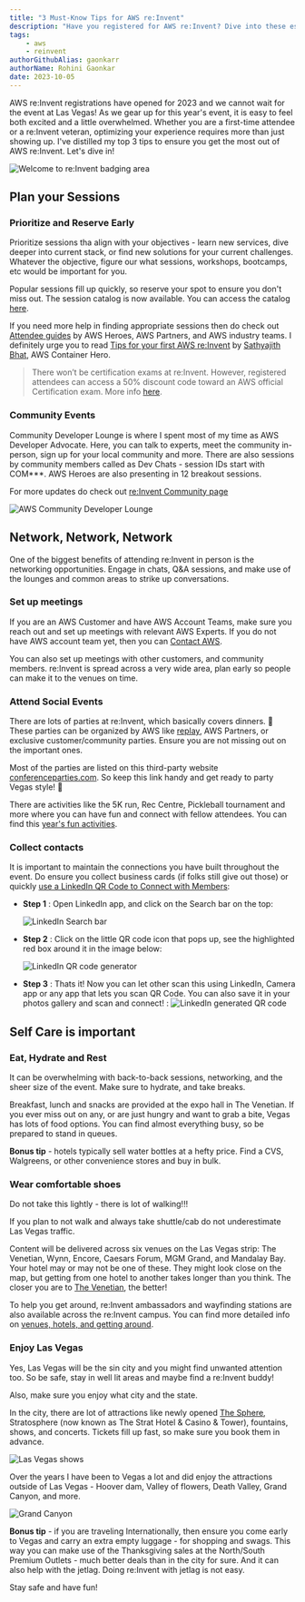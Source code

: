 ```yaml
---
title: "3 Must-Know Tips for AWS re:Invent"
description: "Have you registered for AWS re:Invent? Dive into these essential tips to maximize your experience and get the most out of the event"
tags:
    - aws
    - reinvent
authorGithubAlias: gaonkarr
authorName: Rohini Gaonkar
date: 2023-10-05
---
```



AWS re:Invent registrations have opened for 2023 and we cannot wait for the event at Las Vegas!  As we gear up for this year's event, it is easy to feel both excited and a little overwhelmed. Whether you are a first-time attendee or a re:Invent veteran, optimizing your experience requires more than just showing up. I've distilled my top 3 tips to ensure you get the most out of AWS re:Invent. Let's dive in!

![Welcome to re:Invent badging area](images/reinvent-badging-area.jpg)

## Plan your Sessions

### Prioritize and Reserve Early

 Prioritize sessions tha align with your objectives - learn new services, dive deeper into current stack, or find new solutions for your current challenges. Whatever the objective, figure our what sessions, workshops, bootcamps, etc would be important for you.

 Popular sessions fill up quickly, so reserve your spot to ensure you don't miss out. The session catalog is now available. You can access the catalog [here](https://reinvent.awsevents.com/session-catalog/).

 If you need more help in finding appropriate sessions then do check out [Attendee guides](https://reinvent.awsevents.com/learn/attendee-guides/?trk=9798ed69-1e88-43ce-9331-412979cf6c70) by AWS Heroes, AWS Partners, and AWS industry teams. I definitely urge you to read [Tips for your first AWS re:Invent](https://reinvent.awsevents.com/learn/attendee-guides/reliability-engineering/?trk=9798ed69-1e88-43ce-9331-412979cf6c70) by [Sathyajith Bhat](https://aws.amazon.com/developer/community/heroes/sathyajith-bhat/?did=dh_card&trk=dh_card), AWS Container Hero.

 > There won’t be certification exams at re:Invent.  However, registered attendees can access a 50% discount code toward an AWS official Certification exam. More info [here](https://reinvent.awsevents.com/community/aws-certified/).

### Community Events

Community Developer Lounge is where I spent most of my time as AWS Developer Advocate. Here, you can talk to experts, meet the community in-person, sign up for your local community and more. There are also sessions by community members called as Dev Chats - session IDs start with COM***. AWS Heroes are also presenting in 12 breakout sessions.

For more updates do check out [re:Invent Community page](https://reinvent.awsevents.com/community/#networking)

![AWS Community Developer Lounge](images/dev-lounge.jpg)

## Network, Network, Network

One of the biggest benefits of attending re:Invent in person is the networking opportunities. Engage in chats, Q&A sessions, and make use of the lounges and common areas to strike up conversations.

### Set up meetings

If you are an AWS Customer and have AWS Account Teams, make sure you reach out and set up meetings with relevant AWS Experts. If you do not have AWS account team yet, then you can [Contact AWS](https://aws.amazon.com/contact-us/).

You can also set up meetings with other customers, and community members. re:Invent is spread across a very wide area, plan early so people can make it to the venues on time.

### Attend Social Events

There are lots of parties at re:Invent, which basically covers dinners. 🙂 These parties can be organized by AWS like [replay](https://reinvent.awsevents.com/community/replay/), AWS Partners, or exclusive customer/community parties. Ensure you are not missing out on the important ones.

Most of the parties are listed on this third-party website [conferenceparties.com](https://conferenceparties.com/reinvent2023/). So keep this link handy and get ready to party Vegas style! 🥳

There are activities like the 5K run, Rec Centre, Pickleball tournament and more where you can have fun and connect with fellow attendees. You can find this [year's fun activities](https://reinvent.awsevents.com/community/#competition).

### Collect contacts

It is important to maintain the connections you have built throughout the event. Do ensure you collect business cards (if folks still give out those) or quickly [use a LinkedIn QR Code to Connect with Members](https://www.linkedin.com/help/linkedin/answer/a525286/using-a-linkedin-qr-code-to-connect-with-members): 

- **Step 1** : Open LinkedIn app, and click on the Search bar on the top:

    ![LinkedIn Search bar](images/linkedin-image-1.PNG)

- **Step 2** : Click on the little QR code icon that pops up, see the highlighted red box around it in the image below:

    ![LinkedIn QR code generator](images/linkedin-image-2.PNG)

- **Step 3** : Thats it! Now you can let other scan this using LinkedIn, Camera app or any app that lets you scan QR Code. You can also save it in your photos gallery and scan and connect! :
![LinkedIn generated QR code](images/linkedin-image-3.PNG)

## Self Care is important

### Eat, Hydrate and Rest

It can be overwhelming with back-to-back sessions, networking, and the sheer size of the event. Make sure to hydrate, and take breaks. 

Breakfast, lunch and snacks are provided at the expo hall in The Venetian. If you ever miss out on any, or are just hungry and want to grab a bite, Vegas has lots of food options. You can find almost everything busy, so be prepared to stand in queues.

**Bonus tip** - hotels typically sell water bottles at a hefty price. Find a CVS, Walgreens, or other convenience stores and buy in bulk.

### Wear comfortable shoes

Do not take this lightly - there is lot of walking!!!

If you plan to not walk and always take shuttle/cab do not underestimate Las Vegas traffic.

Content will be delivered across six venues on the Las Vegas strip: The Venetian, Wynn, Encore, Caesars Forum, MGM Grand, and Mandalay Bay. Your hotel may or may not be one of these. They might look close on the map, but getting from one hotel to another takes longer than you think. The closer you are to [The Venetian](https://maps.app.goo.gl/SgufMSUXc8MG9fAJ9), the better!

To help you get around, re:Invent ambassadors and wayfinding stations are also available across the re:Invent campus. You can find more detailed info on [venues, hotels, and getting around](https://reinvent.awsevents.com/campus/).

### Enjoy Las Vegas

Yes, Las Vegas will be the sin city and you might find unwanted attention too. So be safe, stay in well lit areas and maybe find a re:Invent buddy!

Also, make sure you enjoy what city and the state.

In the city, there are lot of attractions like  newly opened [The Sphere](https://www.thespherevegas.com/), Stratosphere (now known as The Strat Hotel & Casino & Tower), fountains, shows, and concerts. Tickets fill up fast, so make sure you book them in advance.

![Las Vegas shows](images/vegas-show.jpg)

Over the years I have been to Vegas a lot and did enjoy the attractions outside of Las Vegas - Hoover dam, Valley of flowers, Death Valley, Grand Canyon, and more.

![Grand Canyon](images/grand-canyon.jpeg)

**Bonus tip** - if you are traveling Internationally, then ensure you come early to Vegas and carry an extra empty luggage - for shopping and swags. This way you can make use of the Thanksgiving sales at the North/South Premium Outlets - much better deals than in the city for sure. And it can also help with the jetlag. Doing re:Invent with jetlag is not easy.

Stay safe and have fun!
